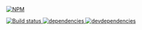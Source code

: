[![NPM][next-update-icon] ][next-update-url]

[![Build status][next-update-ci-image] ][next-update-ci-url]
[![dependencies][next-update-dependencies-image] ][next-update-dependencies-url]
[![devdependencies][next-update-devdependencies-image] ][next-update-devdependencies-url]

[next-update-icon]: https://nodei.co/npm/next-update.png?downloads=true
[next-update-url]: https://npmjs.org/package/next-update
[next-update-ci-image]: https://travis-ci.org/uTest/next-update.png?branch=master
[next-update-ci-url]: https://travis-ci.org/uTest/next-update
[next-update-dependencies-image]: https://david-dm.org/utest/next-update.png
[next-update-dependencies-url]: https://david-dm.org/utest/next-update
[next-update-devdependencies-image]: https://david-dm.org/utest/next-update/dev-status.png
[next-update-devdependencies-url]: https://david-dm.org/utest/next-update#info=devDependencies
